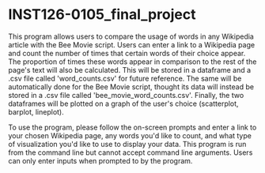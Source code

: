 # INST126-0105_final_project
This program allows users to compare the usage of words in any Wikipedia article with the Bee Movie script. Users can enter a link to a Wikipedia page and count the number of times that certain words of their choice appear. The proportion of times these words appear in comparison to the rest of the page's text will also be calculated. This will be stored in a dataframe and a .csv file called 'word_counts.csv' for future reference. The same will be automatically done for the Bee Movie script, thought its data will instead be stored in a .csv file called 'bee_movie_word_counts.csv'. Finally, the two dataframes will be plotted on a graph of the user's choice (scatterplot, barplot, lineplot).

To use the program, please follow the on-screen prompts and enter a link to your chosen Wikipedia page, any words you'd like to count, and what type of visualization you'd like to use to display your data. This program is run from the command line but cannot accept command line arguments. Users can only enter inputs when prompted to by the program. 
